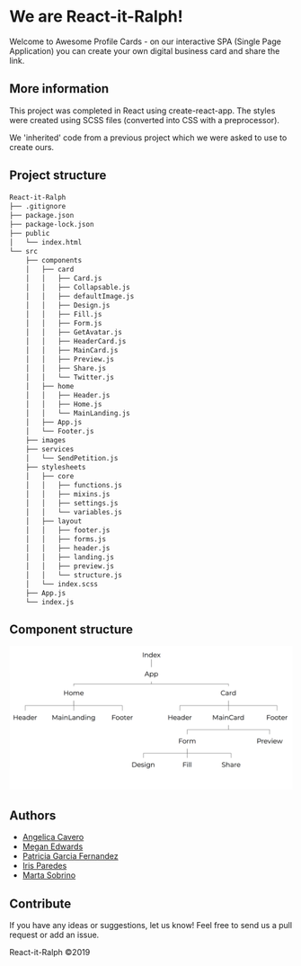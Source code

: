 # We are React-it-Ralph!

Welcome to Awesome Profile Cards - on our interactive SPA (Single Page Application) you can create your own digital business card and share the link.

## More information

This project was completed in React using create-react-app. The styles were created using SCSS files  (converted into CSS with a preprocessor).

We 'inherited' code from a previous project which we were asked to use to create ours.

## Project structure

```
React-it-Ralph
├── .gitignore
├── package.json
├── package-lock.json
├── public
│   └── index.html
└── src
    ├── components
    │   ├── card
    │   │   ├── Card.js
    │   │   ├── Collapsable.js
    │   │   ├── defaultImage.js
    │   │   ├── Design.js
    │   │   ├── Fill.js
    │   │   ├── Form.js
    │   │   ├── GetAvatar.js
    │   │   ├── HeaderCard.js
    │   │   ├── MainCard.js
    │   │   ├── Preview.js
    │   │   ├── Share.js
    │   │   └── Twitter.js
    │   ├── home
    │   │   ├── Header.js
    │   │   ├── Home.js
    │   │   └── MainLanding.js
    │   ├── App.js
    │   └── Footer.js
    ├── images
    ├── services
    │   └── SendPetition.js
    ├── stylesheets
    │   ├── core
    │   │   ├── functions.js
    │   │   ├── mixins.js
    │   │   ├── settings.js
    │   │   └── variables.js
    │   ├── layout
    │   │   ├── footer.js
    │   │   ├── forms.js
    │   │   ├── header.js
    │   │   ├── landing.js
    │   │   ├── preview.js
    │   │   └── structure.js
    │   └── index.scss
    ├── App.js
    └── index.js
```

## Component structure

![alt text](./src/images/structure.png "Component structure")

## Authors

* [Angelica Cavero](https://github.com/nagema)
* [Megan Edwards](https://github.com/m-m-e)
* [Patricia Garcia Fernandez](https://github.com/patijoe)
* [Iris Paredes](https://github.com/irisparedes)
* [Marta Sobrino](https://github.com/martasobrino)

## Contribute

If you have any ideas or suggestions, let us know! Feel free to send us a pull request or add an issue.

React-it-Ralph ©2019